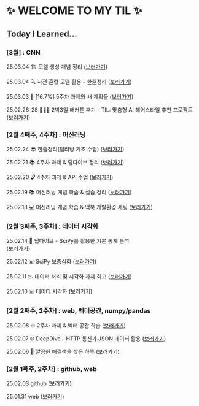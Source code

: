 # ✨ WELCOME TO MY TIL ✨

## Today I Learned...

### [3월] : CNN
25.03.04 🏗️ 모델 생성 개념 정리 
 ([보러가기](https://github.com/sunnyanna0/anna-til/blob/main/3.%20march/2025-03-06.md))

25.03.04 🔍 사전 훈련 모델 활용 - 한줄정리
 ([보러가기](https://github.com/sunnyanna0/anna-til/blob/main/3.%20march/2025-03-04.md))

25.03.03 🌙 [16.7%] 5주차 과제와 새 계획들
 ([보러가기](https://github.com/sunnyanna0/anna-til/blob/main/3.%20march/2025-03-03.md))

25.02.26-28 💇🏻‍♀️ 2박3일 해커톤 후기 - TIL: 맞춤형 AI 헤어스타일 추천 프로젝트
 ([보러가기](https://github.com/sunnyanna0/anna-til/blob/main/3.%20march/2025-03-01.md))

### [2월 4째주, 4주차] : 머신러닝

25.02.24 😎 한줄정리(딥러닝 기초 수업)
 ([보러가기](https://github.com/sunnyanna0/anna-til/blob/main/2.%20february/2025-02-24.md))

25.02.21 📚 4주차 과제 & 딥다이브 정리
 ([보러가기](https://github.com/sunnyanna0/anna-til/blob/main/2.%20february/2025-02-21.md))

25.02.20 🔓 4주차 과제 & API 수업
 ([보러가기](https://github.com/sunnyanna0/anna-til/blob/main/2.%20february/2025-02-20.md))


25.02.19 📚 머신러닝 개념 학습 & 실습 정리
 ([보러가기](https://github.com/sunnyanna0/anna-til/blob/main/2.%20february/2025-02-19.md))

25.02.18 💻 머신러닝 개념 학습 & 맥북 개발환경 세팅
 ([보러가기](https://github.com/sunnyanna0/anna-til/blob/main/2.%20february/2025-02-18.md))


### [2월 3째주, 3주차] : 데이터 시각화

25.02.14 🧴 딥다이브 - SciPy를 활용한 기본 통계 분석  
 ([보러가기](https://github.com/sunnyanna0/anna-til/blob/main/2.%20february/2025-02-14.md))

25.02.12 📊 SciPy 보충심화
 ([보러가기](https://github.com/sunnyanna0/anna-til/blob/main/2.%20february/2025-02-12.md))

25.02.11 📉 데이터 처리 및 시각화 과제 회고
 ([보러가기](https://github.com/sunnyanna0/anna-til/blob/main/2.%20february/2025-02-11.md))

25.02.10 📊 데이터 시각화
 ([보러가기](https://github.com/sunnyanna0/anna-til/blob/main/2.%20february/2025-02-10.md))

### [2월 2째주, 2주차] : web, 벡터공간, numpy/pandas

25.02.08 ♾️ 2주차 과제 & 벡터 공간 학습
 ([보러가기](https://github.com/sunnyanna0/anna-til/blob/main/2.%20february/2025-02-08.md))

25.02.07 🌐 DeepDive - HTTP 통신과 JSON 데이터 활용
 ([보러가기](https://github.com/sunnyanna0/anna-til/blob/main/2.%20february/2025-02-07.md))

25.02.06 🚀 깔끔한 해결책을 찾은 하루 ([보러가기](https://github.com/sunnyanna0/anna-til/blob/main/2.%20february/2025-02-06.md))

### [2월 1째주, 2주차] : github, web

25.02.03 github ([보러가기](https://github.com/100-hours-a-week/anna-til/blob/main/2.%20february/2025-02-03.md))

25.01.31 web ([보러가기](https://github.com/100-hours-a-week/anna-til/blob/main/1.%20january/2025-01-31.md))
